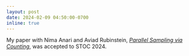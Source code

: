```yaml
---
layout: post
date: 2024-02-09 04:50:00-0700
inline: true
---
```


My paper with Nima Anari and Aviad Rubinstein, [*Parallel Sampling via Counting*](), was accepted to STOC 2024.
